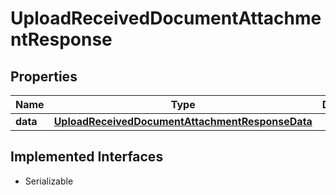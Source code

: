 

# UploadReceivedDocumentAttachmentResponse



## Properties

Name | Type | Description | Notes
------------ | ------------- | ------------- | -------------
**data** | [**UploadReceivedDocumentAttachmentResponseData**](UploadReceivedDocumentAttachmentResponseData.md) |  | 


## Implemented Interfaces

* Serializable


